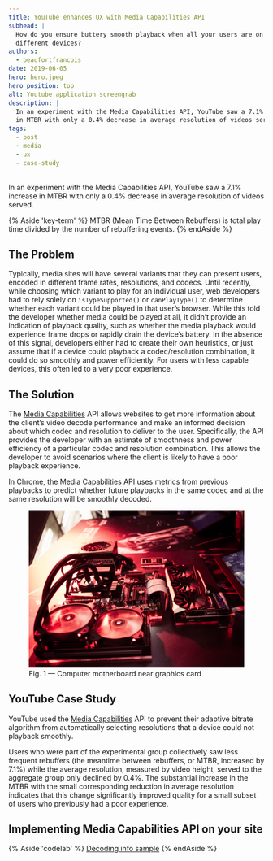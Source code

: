 ```yaml
---
title: YouTube enhances UX with Media Capabilities API
subhead: |
  How do you ensure buttery smooth playback when all your users are on
  different devices?
authors:
  - beaufortfrancois
date: 2019-06-05
hero: hero.jpeg
hero_position: top
alt: Youtube application screengrab
description: |
  In an experiment with the Media Capabilities API, YouTube saw a 7.1% increase
  in MTBR with only a 0.4% decrease in average resolution of videos served.
tags:
  - post
  - media
  - ux
  - case-study
---
```


In an experiment with the Media Capabilities API, YouTube saw a 7.1% increase in
MTBR with only a 0.4% decrease in average resolution of videos served.

{% Aside 'key-term' %}
MTBR (Mean Time Between Rebuffers) is total play time divided by the number of
rebuffering events.
{% endAside %}

## The Problem

Typically, media sites will have several variants that they can present users,
encoded in different frame rates, resolutions, and codecs. Until recently, while
choosing which variant to play for an individual user, web developers had to
rely solely on `isTypeSupported()` or `canPlayType()` to determine whether each
variant could be played in that user’s browser. While this told the developer
whether media could be played at all, it didn’t provide an indication of
playback quality, such as whether the media playback would experience frame
drops or rapidly drain the device’s battery. In the absence of this signal,
developers either had to create their own heuristics, or just assume that if a
device could playback a codec/resolution combination, it could do so smoothly
and power efficiently. For users with less capable devices, this often led to a
very poor experience.

## The Solution

The [Media Capabilities](https://wicg.github.io/media-capabilities/) API allows
websites to get more information about the client’s video decode performance and
make an informed decision about which codec and resolution to deliver to the
user. Specifically, the API provides the developer with an estimate of
smoothness and power efficiency of a particular codec and resolution
combination. This allows the developer to avoid scenarios where the client is
likely to have a poor playback experience.

In Chrome, the Media Capabilities API uses metrics from previous playbacks to
predict whether future playbacks in the same codec and at the same resolution
will be smoothly decoded.

<figure class="w-figure w-figure--fullbleed">
  <img src="./maxime-rossignol-266384-unsplash.jpg" alt="Computer motherboard near graphics card">
  <figcaption class="w-figcaption w-figcaption--fullbleed">
    Fig. 1 — Computer motherboard near graphics card
  </figcaption>
</figure>

## YouTube Case Study

YouTube used the [Media
Capabilities](https://wicg.github.io/media-capabilities/) API to prevent their
adaptive bitrate algorithm from automatically selecting resolutions that a
device could not playback smoothly.

Users who were part of the experimental group collectively saw less frequent
rebuffers (the meantime between rebuffers, or MTBR, increased by 7.1%) while the
average resolution, measured by video height, served to the aggregate group only
declined by 0.4%. The substantial increase in the MTBR with the small
corresponding reduction in average resolution indicates that this change
significantly improved quality for a small subset of users who previously had a
poor experience.

## Implementing Media Capabilities API on your site

{% Aside 'codelab' %}
[Decoding info sample](https://googlechrome.github.io/samples/media-capabilities/decoding-info.html)
{% endAside %}
